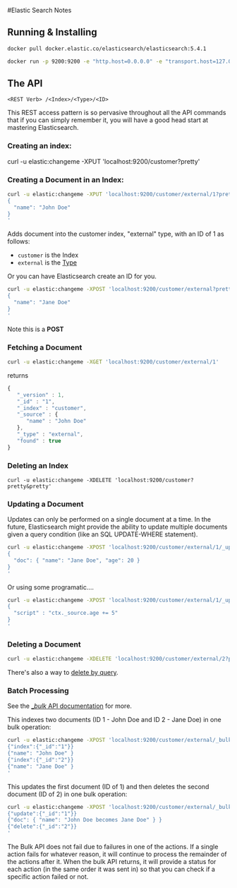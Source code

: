#Elastic Search Notes

## Running & Installing

```bash
docker pull docker.elastic.co/elasticsearch/elasticsearch:5.4.1

docker run -p 9200:9200 -e "http.host=0.0.0.0" -e "transport.host=127.0.0.1" docker.elastic.co/elasticsearch/elasticsearch:5.4.1
```

## The API

`<REST Verb> /<Index>/<Type>/<ID>`

This REST access pattern is so pervasive throughout all the API commands that if you can simply remember it, you will have a good head start at mastering Elasticsearch.

### Creating an index:

 curl -u elastic:changeme -XPUT 'localhost:9200/customer?pretty'

### Creating a Document in an Index:


```bash
curl -u elastic:changeme -XPUT 'localhost:9200/customer/external/1?pretty&pretty' -H 'Content-Type: application/json' -d '
{
  "name": "John Doe"
}
'
```

Adds document into the customer index, "external" type, with an ID of 1 as follows:

* `customer` is the Index
* `external` is the [Type](https://www.elastic.co/guide/en/elasticsearch/reference/current/_basic_concepts.html#_type)

Or you can have Elasticsearch create an ID for you.

```bash
curl -u elastic:changeme -XPOST 'localhost:9200/customer/external?pretty&pretty' -H 'Content-Type: application/json' -d'
{
  "name": "Jane Doe"
}
'
```

Note this is a **POST**

### Fetching a Document

```bash
curl -u elastic:changeme -XGET 'localhost:9200/customer/external/1'
```

returns
```javascript
{
   "_version" : 1,
   "_id" : "1",
   "_index" : "customer",
   "_source" : {
      "name" : "John Doe"
   },
   "_type" : "external",
   "found" : true
}
```

### Deleting an Index

`curl -u elastic:changeme -XDELETE 'localhost:9200/customer?pretty&pretty'`

### Updating a Document

Updates can only be performed on a single document at a time.
In the future, Elasticsearch might provide the ability to update multiple
documents given a query condition (like an SQL UPDATE-WHERE statement).

```bash
curl -u elastic:changeme -XPOST 'localhost:9200/customer/external/1/_update?pretty&pretty' -H 'Content-Type: application/json' -d'
{
  "doc": { "name": "Jane Doe", "age": 20 }
}
'
```

Or using some programatic....

```bash
curl -u elastic:changeme -XPOST 'localhost:9200/customer/external/1/_update?pretty&pretty' -H 'Content-Type: application/json' -d'
{
  "script" : "ctx._source.age += 5"
}
'
```

### Deleting a Document

```bash
curl -u elastic:changeme -XDELETE 'localhost:9200/customer/external/2?pretty&pretty'
```

There's also a way to [delete by query](https://www.elastic.co/guide/en/elasticsearch/reference/current/docs-delete-by-query.html).


### Batch Processing

See the [\__bulk_ API documentation](https://www.elastic.co/guide/en/elasticsearch/reference/current/docs-bulk.html) for more.

This indexes two documents (ID 1 - John Doe and ID 2 - Jane Doe) in one bulk operation:

```bash
curl -u elastic:changeme -XPOST 'localhost:9200/customer/external/_bulk?pretty&pretty' -H 'Content-Type: application/json' -d'
{"index":{"_id":"1"}}
{"name": "John Doe" }
{"index":{"_id":"2"}}
{"name": "Jane Doe" }
'
```

This updates the first document (ID of 1) and then deletes the second document (ID of 2) in one bulk operation:

```bash
curl -u elastic:changeme -XPOST 'localhost:9200/customer/external/_bulk?pretty&pretty' -H 'Content-Type: application/json' -d'
{"update":{"_id":"1"}}
{"doc": { "name": "John Doe becomes Jane Doe" } }
{"delete":{"_id":"2"}}
'
```

The Bulk API does not fail due to failures in one of the actions.
If a single action fails for whatever reason, it will continue to process the
remainder of the actions after it. When the bulk API returns, it will provide a
status for each action (in the same order it was sent in) so that you can check
if a specific action failed or not.
